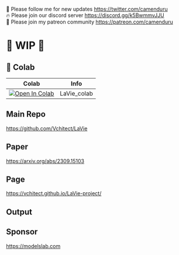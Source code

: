 🐣 Please follow me for new updates https://twitter.com/camenduru <br />
🔥 Please join our discord server https://discord.gg/k5BwmmvJJU <br />
🥳 Please join my patreon community https://patreon.com/camenduru <br />

# 🚦 WIP 🚦

## 🦒 Colab

| Colab | Info
| --- | --- |
[![Open In Colab](https://colab.research.google.com/assets/colab-badge.svg)](https://colab.research.google.com/github/camenduru/LaVie-colab/blob/main/LaVie_colab.ipynb) | LaVie_colab

## Main Repo
https://github.com/Vchitect/LaVie

## Paper
https://arxiv.org/abs/2309.15103

## Page
https://vchitect.github.io/LaVie-project/

## Output

## Sponsor
https://modelslab.com

